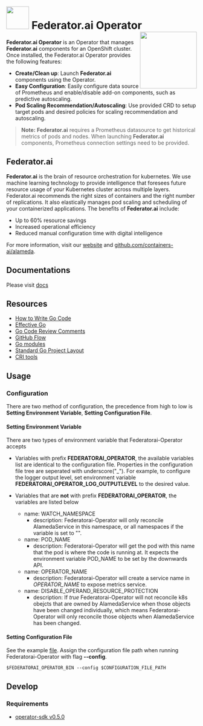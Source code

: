 
# <a href="https://github.com/containers-ai/federatorai-operator"><img src="./logo.png" width=60/></a> Federator.ai Operator<a href="https://access.redhat.com/containers/?tab=overview#/registry.connect.redhat.com/prophetstor/federatorai-operator"><img src="./rhcert.png" align="right" width=150/></a>

**Federator.ai Operator** is an Operator that manages **Federator.ai** components for an OpenShift cluster. Once installed, the Federator.ai Operator provides the following features:
- **Create/Clean up**: Launch **Federator.ai** components using the Operator.
- **Easy Configuration**: Easily configure data source of Prometheus and enable/disable add-on components, such as predictive autoscaling.
- **Pod Scaling Recommendation/Autoscaling**: Use provided CRD to setup target pods and desired policies for scaling recommendation and autoscaling.

> **Note:** **Federator.ai** requires a Prometheus datasource to get historical metrics of pods and nodes. When launching **Federator.ai** components, Prometheus connection settings need to be provided.

## Federator.ai

**Federator.ai** is the brain of resource orchestration for kubernetes. We use machine learning technology to provide intelligence that foresees future resource usage of your Kubernetes cluster across multiple layers. Federator.ai recommends the right sizes of containers and the right number of replications. It also elastically manages pod scaling and scheduling of your containerized applications. The benefits of **Federator.ai** include:
- Up to 60% resource savings
- Increased operational efficiency
- Reduced manual configuration time with digital intelligence

For more information, visit our [website](https://www.prophetstor.com/federator-ai/federator-ai-for-openshift/) and [github.com/containers-ai/alameda](https://github.com/containers-ai/alameda).

## Documentations
Please visit [docs](./docs/)

## Resources

* [How to Write Go Code](https://golang.org/doc/code.html)
* [Effective Go](https://golang.org/doc/effective_go.html)
* [Go Code Review Comments](https://github.com/golang/go/wiki/CodeReviewComments)
* [GitHub Flow](https://guides.github.com/introduction/flow/)
* [Go modules](https://github.com/golang/go/wiki/Modules)
* [Standard Go Project Layout](https://github.com/golang-standards/project-layout)
* [CRI tools](https://github.com/kubernetes-sigs/cri-tools)

## Usage

### Configuration

There are two method of configuration, the precedence from high to low is **Setting Environment Variable**, **Setting Configuration File**.

#### Setting Environment Variable

There are two types of environment variable that Federatorai-Operator accepts

* Variables with prefix **FEDERATORAI_OPERATOR**, the available variables list are identical to the configuration file. Properties in the configuration file tree are seperated with underscore("_"). For example, to configure the logger output level, set environment variable **FEDERATORAI_OPERATOR_LOG_OUTPUTLEVEL** to the desired value.

* Variables that are **not** with prefix **FEDERATORAI_OPERATOR**, the variables are listed below
  * name: WATCH_NAMESPACE
    * description: Federatorai-Operator will only reconcile AlamedaService in this namespace, or all namespaces if the variable is set to "".
  * name: POD_NAME
    * description: Federatorai-Operator will get the pod with this name that the pod is where the code is running at. It expects the environment variable POD_NAME to be set by the downwards API.
  * name: OPERATOR_NAME
    * description: Federatorai-Operator will create a service name in _OPERATOR_NAME_ to expose metrics service.  
  * name: DISABLE_OPERAND_RESOURCE_PROTECTION
    * description: If _true_ Federatorai-Operator will not reconcile k8s obejcts that are owned by AlamedaService when those objects have been changed individually, which means Federatorai-Operator will only reconcile those objects when AlamedaService has been changed.  

#### Setting Configuration File

See the example [file](./etc/operator.toml). Assign the configuration file path when running Federatorai-Operator with flag **--config**.
```
$FEDERATORAI_OPERATOR_BIN --config $CONFIGURATION_FILE_PATH
```

## Develop

### Requirements

* [operator-sdk v0.5.0](#https://github.com/operator-framework/operator-sdk)
